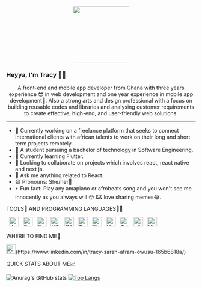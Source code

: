<div id="header" align="center">
  <img src="https://media.giphy.com/media/RbDKaczqWovIugyJmW/giphy.gif" width="150"/>
</div>

### Heyya, I'm Tracy 👋👑
<p align="center">
A front-end and mobile app developer from Ghana with three years experience 😎 in web development and one year experience in mobile app development🙈. Also a strong arts and design professional with a focus on building reusable codes and libraries and analysing customer requirements to create effective, high-end, and user-friendly web solutions.
</p>
<hr/>
 
 - 🔭 Currently working on a freelance platform that seeks to connect international clients with african talents to work on their long and short term projects remotely.
 - 🏫 A student pursuing a bachelor of technology in Software Engineering.
- 🌱 Currently learning Flutter.
- 👯 Looking to collaborate on projects which involves react, react native and next js.
- 💬 Ask me anything related to React.
- 😄 Pronouns: She/her👑
- ⚡ Fun fact: Play any amapiano or afrobeats song and you won't see me innocently as you always will 😛 && love sharing memes😂.


<p align="left">TOOLS🔨 AND PROGRAMMING LANGUAGES👩‍💻</p>

&nbsp;
<img src="https://img.shields.io/badge/JavaScript-282C34?logo=javascript&logoColor=F7DF1E" alt="JavaScript logo" title="JavaScript" height="25" />
&nbsp;
<img src="https://img.shields.io/badge/React-282C34?logo=react&logoColor=61DAFB" alt="React logo" title="React.js / React Native" height="25" />
&nbsp;
<img src="https://img.shields.io/badge/React Native-282C34?logo=react&logoColor=61DAFB" alt="React Native logo" title="React Native" height="25" />
&nbsp;
<img src="https://img.shields.io/badge/HTML5-282C34?logo=html5&logoColor=764ABC" alt="HTML5 logo" title="HTML" height="25" />
&nbsp;
<img src="https://img.shields.io/badge/CSS3-282C34?logo=css3&logoColor=FFCA28" alt="CSS3 logo" title="CSS" height="25" />
&nbsp;
<img src="https://img.shields.io/badge/Redux-282C34?logo=redux&logoColor=764ABC" alt="Redux logo" title="Redux" height="25" />
&nbsp;
<img src="https://img.shields.io/badge/Firebase-282C34?logo=firebase&logoColor=FFCA28" alt="Firebase logo" title="Firebase" height="25" />
&nbsp;
<img src="https://img.shields.io/badge/Next.js-282C34?logo=next.js&logoColor=FFFFFF" alt="Next.js logo" title="Next.js" height="25" />
&nbsp;
<img src="https://img.shields.io/badge/Tailwind%20CSS-282C34?logo=tailwind-css&logoColor=38B2AC" alt="Tailwind CSS logo" title="Tailwind CSS" height="25" />
&nbsp;
<img src="https://img.shields.io/badge/git-282C34?logo=git&logoColor=F05032" alt="git logo" title="git" height="25" />
&nbsp;
<img src="https://img.shields.io/badge/VS%20Code-282C34?logo=visual-studio-code&logoColor=007ACC" alt="Visual Studio Code logo" title="Visual Studio Code" height="25" />
&nbsp;


<p align="left">WHERE TO FIND ME🔎</p>
<img src="https://img.shields.io/badge/LinkedIn-282C34?logo=linkedin&logoColor=0077B5" alt="LinkedIn logo" title="LinkedIn" height="25" />(https://www.linkedin.com/in/tracy-sarah-afram-owusu-165b6818a/)
&nbsp;

<p align="left">QUICK STATS ABOUT ME📈</p>

![Anurag's GitHub stats](https://github-readme-stats.vercel.app/api?username=tracy1-sarah&show_icons=true&theme=transparent)
[![Top Langs](https://github-readme-stats.vercel.app/api/top-langs/?username=tracy1-sarah&show_icons=true&count_private=true)](https://github.com/anuraghazra/github-readme-stats)



